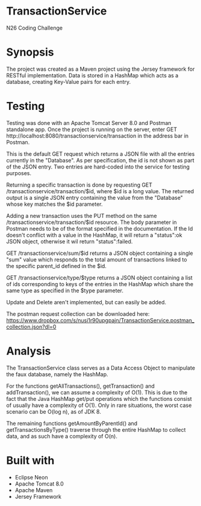 # TransactionService
N26 Coding Challenge

# Synopsis

The project was created as a Maven project using the Jersey framework for RESTful implementation. 
Data is stored in a HashMap which acts as a database, creating Key-Value pairs for each entry. 

# Testing

Testing was done with an Apache Tomcat Server 8.0 and Postman standalone app.
Once the project is running on the server, enter GET http://localhost:8080/transactionservice/transaction in the address bar in Postman. 

This is the default GET request which returns a JSON file with all the entries currently in the "Database". As per specification, the id is not shown as part of the JSON entry. Two entries are hard-coded into the service for testing purposes. 

Returning a specific transaction is done by requesting GET /transactionservice/transaction/$id, where $id is a long value. The returned output is a single JSON entry containing the value from the "Database" whose key matches the $id parameter.

Adding a new transaction uses the PUT method on the same /transactionservice/transaction/$id resource. The body parameter in Postman needs to be of the format specified in the documentation. If the Id doesn't conflict with a value in the HashMap, it will return a "status":ok JSON object, otherwise it wil return "status":failed.

GET /transactionservice/sum/$id returns a JSON object containing a single "sum" value which responds to the total amount of transactions linked to the specific parent_id defined in the $id.

GET /transactionservice/type/$type returns a JSON object containing a list of ids corresponding to keys of the entries in the HashMap which share the same type as specified in the $type parameter.

Update and Delete aren't implemented, but can easily be added.

The postman request collection can be downloaded here: https://www.dropbox.com/s/nusi1r90upgpajn/TransactionService.postman_collection.json?dl=0

# Analysis

The TransactionService class serves as a Data Access Object to manipulate the faux database, namely the HashMap. 

For the functions getAllTransactions(), getTransaction() and addTransaction(), we can assume a complexity of O(1). This is due to the fact that the Java HashMap get/put operations which the functions consist of usually have a complexity of O(1). Only in rare situations, the worst case scenario can be O(log n), as of JDK 8.

The remaining functions getAmountByParentId() and getTransactionsByType() traverse through the entire HashMap to collect data, and as such have a complexity of O(n). 


# Built with

* Eclipse Neon
* Apache Tomcat 8.0
* Apache Maven
* Jersey Framework
